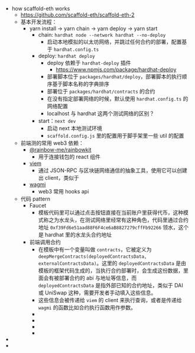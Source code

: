 - how scaffold-eth works
	- https://github.com/scaffold-eth/scaffold-eth-2
	- 基本开发流程：
		- yarn install -> yarn chain -> yarn deploy -> yarn start
			- chain: `hardhat node --network hardhat --no-deploy`
				- 启动本地模拟的以太坊网络，并跳过任何合约的部署，配置基于 `hardhat.config.ts`
			- deploy: `hardhat deploy`
				- deploy 依赖于 `hardhat-deploy` 插件
					- https://www.npmjs.com/package/hardhat-deploy
				- 部署脚本位于 `packages/hardhat/deploy`，部署脚本的执行顺序基于脚本名称的字典排序
				- 部署位于 `packages/hardhat/contracts` 的合约
				- 在没有指定部署网络的时候，默认使用 `hardhat.config.ts` 的网络配置
				- localhost 与 hardhat 这两个测试网络的区别？
			- start：`next dev`
				- 启动 next 本地测试环境
				- `scaffold.config.js` 里的配置用于脚手架里一些 util 的配置
	- 前端测的常用 web3 依赖：
		- [@rainbow-me/rainbowkit](https://github.com/rainbow-me/rainbowkit)
			- 用于连接钱包的 react 组件
		- [viem](https://github.com/wevm/viem)
			- 通过 JSON-RPC 与区块链网络通信的抽象工具，使用它可以创建出 client，类似于
		- [wagmi](https://github.com/wevm/wagmi)
			- web3 常用 hooks api
	- 代码 pattern
		- Faucet
			- 模板代码里可以通过点击按钮直接在当前账户里获得代币，这种模式称之为水龙头，在测试网络里经常有这种角色，代码里通过合约地址 `0xf39Fd6e51aad88F6F4ce6aB8827279cffFb92266` 领水，这个是 hardhat 里的水龙头合约地址
		- 前端调用合约
			- 在模板中有一个变量叫做 `contracts`，它被定义为 `deepMergeContracts(deployedContractsData, externalContractsData)`。这里的 `deployedContractsData` 是由模板的框架代码生成的，当执行合约部署时，会生成这份数据，里面会有被部署合约的 abi 与地址等信息，而 `deployedContractsData` 是指外部已知的合约地址，类似于 DAI 或 UniSwap 这种，需要开发者手动填入这些信息。
			- 这些信息会被传递给 `viem` 的 client 来执行查询，或者是传递给 `wagmi` 的函数比如合约执行函数用作参数。
			-
			-
			-
			-
-
-